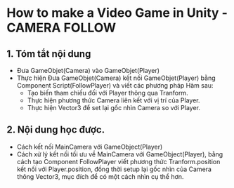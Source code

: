# How to make a Video Game in Unity - CAMERA FOLLOW
## 1. Tóm tắt nội dung
- Đưa GameObjet(Camera) vào GameObjet(Player)
- Thực hiện Đưa GameObjet(Camera) kết nối GameObjet(Player) bằng Component Script(FollowPlayer) và viết các phương pháp Hàm sau: 
    * Tạo biến tham chiếu đối với Player thông qua Tranform.
    * Thực hiện phương thức Camera liên kết với vị trí của Player.
    * Thực hiện Vector3 để set lại gốc nhìn Camera so với Player.
## 2. Nội dung học được.
- Cách kết nối MainCamera với GameObject(Player)
- Cách xử lý kết nối tối ưu về MainCamera với GameObject(Player), bằng cách tạo Component FollowPlayer viết phương thức Tranform.position kết nối với Player.position, đồng thời setup lại gốc nhìn của Camera thông Vector3, mục đích để có một cách nhìn cụ thể hơn.